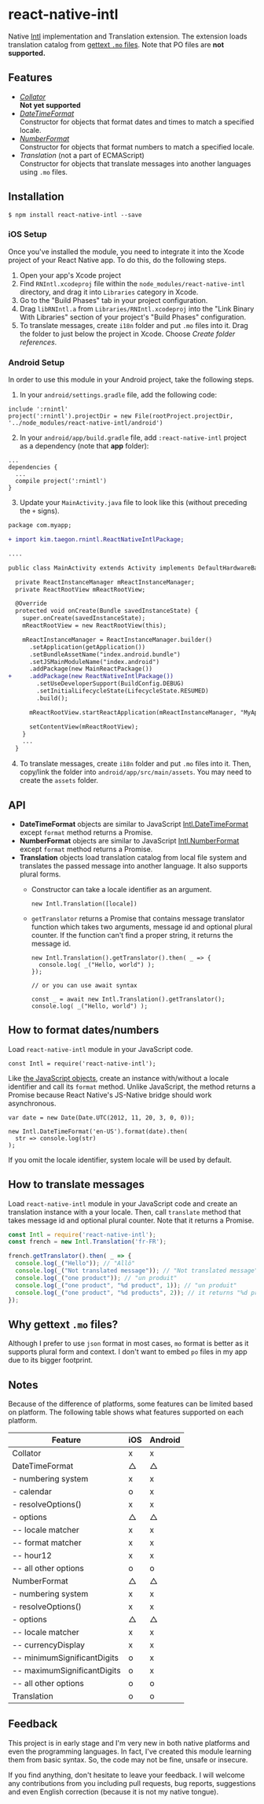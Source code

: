# react-native-intl

Native [Intl](https://developer.mozilla.org/en-US/docs/Web/JavaScript/Reference/Global_Objects/Intl) implementation and Translation extension. The extension loads translation catalog from [gettext `.mo` files](https://www.gnu.org/software/gettext/manual/html_node/MO-Files.html). Note that PO files are **not supported.**

## Features

* [*Collator*](https://developer.mozilla.org/en-US/docs/Web/JavaScript/Reference/Global_Objects/Collator)  
**Not yet supported**
* [*DateTimeFormat*](https://developer.mozilla.org/en-US/docs/Web/JavaScript/Reference/Global_Objects/DateTimeFormat)  
Constructor for objects that format dates and times to match a specified locale.
* [*NumberFormat*](https://developer.mozilla.org/en-US/docs/Web/JavaScript/Reference/Global_Objects/NumberFormat)  
  Constructor for objects that format numbers to match a specified locale.
* *Translation* (not a part of ECMAScript)  
  Constructor for objects that translate messages into another languages using `.mo` files.

## Installation

```
$ npm install react-native-intl --save
```

### iOS Setup

Once you've installed the module, you need to integrate it into the Xcode project of your React Native app. To do this, do the following steps.

1. Open your app's Xcode project
2. Find `RNIntl.xcodeproj` file within the `node_modules/react-native-intl` directory, and drag it into `Libraries` category in Xcode.
3. Go to the "Build Phases" tab in your project configuration.
4. Drag `libRNIntl.a` from `Libraries/RNIntl.xcodeproj` into the "Link Binary With Libraries" section of your project's "Build Phases" configuration.
5. To translate messages, create `i18n` folder and put `.mo` files into it. Drag the folder to just below the project in Xcode. Choose *Create folder references*.

### Android Setup

In order to use this module in your Android project, take the following steps.

1. In your `android/settings.gradle` file, add the following code:

  ```
  include ':rnintl'
  project(':rnintl').projectDir = new File(rootProject.projectDir, '../node_modules/react-native-intl/android')
  ```

2. In your `android/app/build.gradle` file, add `:react-native-intl` project as a dependency (note that **app** folder):

  ```
  ...
  dependencies {
    ...
    compile project(':rnintl')
  }
  ```

3. Update your `MainActivity.java` file to look like this (without preceding the `+` signs).

  ```diff
  package com.myapp;

  + import kim.taegon.rnintl.ReactNativeIntlPackage;

  ....

  public class MainActivity extends Activity implements DefaultHardwareBackBtnHandler {

    private ReactInstanceManager mReactInstanceManager;
    private ReactRootView mReactRootView;

    @Override
    protected void onCreate(Bundle savedInstanceState) {
      super.onCreate(savedInstanceState);
      mReactRootView = new ReactRootView(this);

      mReactInstanceManager = ReactInstanceManager.builder()
        .setApplication(getApplication())
        .setBundleAssetName("index.android.bundle")
        .setJSMainModuleName("index.android")
        .addPackage(new MainReactPackage())
+     .addPackage(new ReactNativeIntlPackage())
          .setUseDeveloperSupport(BuildConfig.DEBUG)
          .setInitialLifecycleState(LifecycleState.RESUMED)
          .build();

        mReactRootView.startReactApplication(mReactInstanceManager, "MyApp", null);

        setContentView(mReactRootView);
      }
      ...
    }
  ```

4. To translate messages, create `i18n` folder and put `.mo` files into it. Then, copy/link the folder into `android/app/src/main/assets`. You may need to create the `assets` folder.

## API

* **DateTimeFormat** objects are similar to JavaScript  [Intl.DateTimeFormat](https://developer.mozilla.org/en-US/docs/Web/JavaScript/Reference/Global_Objects/DateTimeFormat) except `format` method returns a Promise.
* **NumberFormat** objects are similar to JavaScript [Intl.NumberFormat](https://developer.mozilla.org/en-US/docs/Web/JavaScript/Reference/Global_Objects/NumberFormat) except `format` method returns a Promise.
* **Translation** objects load translation catalog from local file system and translates the passed message into another language. It also supports plural forms.
  * Constructor can take a locale identifier as an argument.

    ```
    new Intl.Translation([locale])
    ```

  * `getTranslator` returns a Promise that contains message translator function which takes two arguments, message id and optional plural counter. If the function can't find a proper string, it returns the message id.

    ```
    new Intl.Translation().getTranslator().then( _ => {
      console.log( _("Hello, world") );
    });

    // or you can use await syntax

    const _ = await new Intl.Translation().getTranslator();
    console.log( _("Hello, world") );
    ```

## How to format dates/numbers

Load `react-native-intl` module in your JavaScript code.

```
const Intl = require('react-native-intl');
```

Like [the JavaScript objects](https://developer.mozilla.org/en-US/docs/Web/JavaScript/Reference/Global_Objects/Intl), create an instance with/without a locale identifier and call its `format` method. Unlike  JavaScript, the method returns a Promise because React Native's JS-Native bridge should work asynchronous.

```
var date = new Date(Date.UTC(2012, 11, 20, 3, 0, 0));

new Intl.DateTimeFormat('en-US').format(date).then(
  str => console.log(str)
);
```

If you omit the locale identifier, system locale will be used by default.

## How to translate messages

Load `react-native-intl` module in your JavaScript code and create an translation instance with a your locale. Then, call `translate` method that takes message id and optional plural counter. Note that it returns a Promise.

```javascript
const Intl = require('react-native-intl');
const french = new Intl.Translation('fr-FR');

french.getTranslator().then( _ => {
  console.log(_("Hello")); // "Allô"
  console.log(_("Not translated message")); // "Not translated message" returns the original message
  console.log(_("one product")); // "un produit"
  console.log(_("one product", "%d product", 1)); // "un produit"
  console.log(_("one product", "%d products", 2)); // it returns "%d produits" as the translator works like ngettext.
});
```

## Why gettext `.mo` files?

Although I prefer to use `json` format in most cases, `mo` format is better as it supports plural form and context. I don't want to embed `po` files in my app due to its bigger footprint.

## Notes

Because of the difference of platforms, some features can be limited based on platform.
The following table shows what features supported on each platform.

|            Feature           | iOS | Android |
|------------------------------|-----|---------|
| Collator                     |  x  |    x    |
| DateTimeFormat               |  △  |    △    |
|  - numbering system          |  x  |    x    |
|  - calendar                  |  o  |    x    |
|  - resolveOptions()          |  x  |    x    |
|  - options                   |  △  |    △    |
|  -- locale matcher           |  x  |    x    |
|  -- format matcher           |  x  |    x    |
|  -- hour12                   |  x  |    x    |
|  -- all other options        |  o  |    o    |
| NumberFormat                 |  △  |    △    |
|  - numbering system          |  x  |    x    |
|  - resolveOptions()          |  x  |    x    |
|  - options                   |  △  |    △    |
|  -- locale matcher           |  x  |    x    |
|  -- currencyDisplay          |  x  |    x    |
|  -- minimumSignificantDigits |  o  |    x    |
|  -- maximumSignificantDigits |  o  |    x    |
|  -- all other options        |  o  |    o    |
| Translation                  |  o  |    o    |

## Feedback

This project is in early stage and I'm very new in both native platforms and even the programming languages.
In fact, I've created this module learning them from basic syntax. So, the code may not be fine, unsafe or insecure.

If you find anything, don't hesitate to leave your feedback.
I will welcome any contributions from you including pull requests, bug reports, suggestions and even English correction (because it is not my native tongue).
